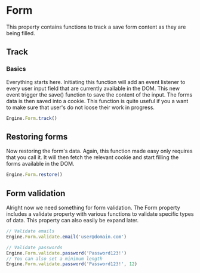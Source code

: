 # Form
This property contains functions to track a save form content as they are being filled.

## Track
### Basics
Everything starts here. Initiating this function will add an event listener to every user input field that are currently available in the DOM. This new event trigger the save() function to save the content of the input. The forms data is then saved into a cookie. This function is quite useful if you a want to make sure that user's do not loose their work in progress.
```Javascript
Engine.Form.track()
```

## Restoring forms
Now restoring the form's data. Again, this function made easy only requires that you call it. It will then fetch the relevant cookie and start filling the forms available in the DOM.
```Javascript
Engine.Form.restore()
```

## Form validation
Alright now we need something for form validation. The Form property includes a validate property with various functions to validate specific types of data. This property can also easily be expand later.
```Javascript
// Validate emails
Engine.Form.validate.email('user@domain.com')

// Validate passwords
Engine.Form.validate.password('Password123!')
// You can also set a minimum length
Engine.Form.validate.password('Password123!', 12)
```
